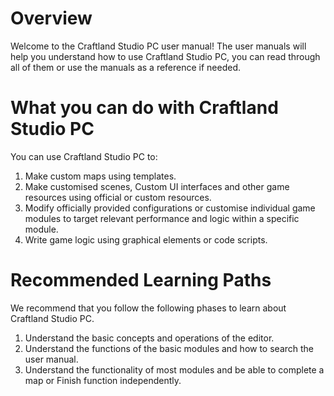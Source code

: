 # Overview

Welcome to the Craftland Studio PC user manual!
The user manuals will help you understand how to use Craftland Studio PC, you can read through all of them or use the manuals as a reference if needed.

# **What you can do with Craftland Studio PC** 

You can use Craftland Studio PC to:

1. Make custom maps using templates.
2. Make customised scenes, Custom UI interfaces and other game resources using official or custom resources.
3. Modify officially provided configurations or customise individual game modules to target relevant performance and logic within a specific module.
4. Write game logic using graphical elements or code scripts.

# **Recommended Learning Paths** 

We recommend that you follow the following phases to learn about Craftland Studio PC.

1. Understand the basic concepts and operations of the editor.
2. Understand the functions of the basic modules and how to search the user manual.
3. Understand the functionality of most modules and be able to complete a map or Finish function independently.
